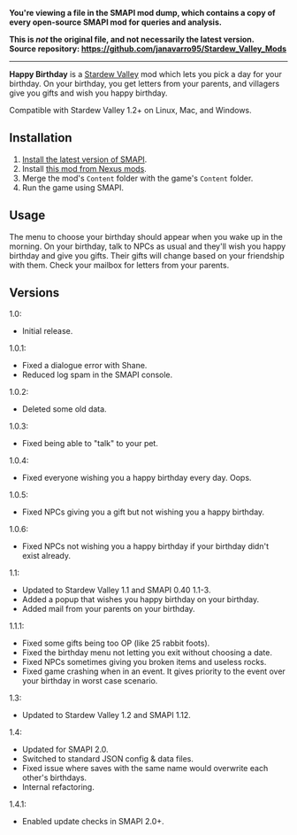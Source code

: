**You're viewing a file in the SMAPI mod dump, which contains a copy of every open-source SMAPI mod
for queries and analysis.**

**This is _not_ the original file, and not necessarily the latest version.**  
**Source repository: https://github.com/janavarro95/Stardew_Valley_Mods**

----

**Happy Birthday** is a [Stardew Valley](http://stardewvalley.net/) mod which lets you pick a day
for your birthday. On your birthday, you get letters from your parents, and villagers give you
gifts and wish you happy birthday.

Compatible with Stardew Valley 1.2+ on Linux, Mac, and Windows.

## Installation
1. [Install the latest version of SMAPI](https://github.com/Pathoschild/SMAPI/releases).
2. Install [this mod from Nexus mods](http://www.nexusmods.com/stardewvalley/mods/520).
3. Merge the mod's `Content` folder with the game's `Content` folder.
4. Run the game using SMAPI.

## Usage
The menu to choose your birthday should appear when you wake up in the morning. On your birthday,
talk to NPCs as usual and they'll wish you happy birthday and give you gifts. Their gifts will
change based on your friendship with them. Check your mailbox for letters from your parents.

## Versions
1.0:
* Initial release.

1.0.1:
* Fixed a dialogue error with Shane.
* Reduced log spam in the SMAPI console.

1.0.2:
* Deleted some old data.

1.0.3:
* Fixed being able to "talk" to your pet.

1.0.4:
* Fixed everyone wishing you a happy birthday every day. Oops.

1.0.5:
* Fixed NPCs giving you a gift but not wishing you a happy birthday.

1.0.6:
* Fixed NPCs not wishing you a happy birthday if your birthday didn't exist already.

1.1:
* Updated to Stardew Valley 1.1 and SMAPI 0.40 1.1-3.
* Added a popup that wishes you happy birthday on your birthday.
* Added mail from your parents on your birthday.

1.1.1:
* Fixed some gifts being too OP (like 25 rabbit foots).
* Fixed the birthday menu not letting you exit without choosing a date.
* Fixed NPCs sometimes giving you broken items and useless rocks.
* Fixed game crashing when in an event. It gives priority to the event over your birthday in worst case scenario.

1.3:
* Updated to Stardew Valley 1.2 and SMAPI 1.12.

1.4:
* Updated for SMAPI 2.0.
* Switched to standard JSON config & data files.
* Fixed issue where saves with the same name would overwrite each other's birthdays.
* Internal refactoring.

1.4.1:
* Enabled update checks in SMAPI 2.0+.
